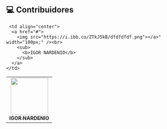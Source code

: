 ## 💻 Contribuidores<br>
<table>
  <tr>
    <td align="center">
      <a href="#">
        <img src="https://i.ibb.co/98kX4CQ/igor.jpg" width="100px;" /><br>
        <sub>
          <b>IGOR NARDENIO</b>
        </sub>
      </a>
    </td>
    
     <td align="center">
      <a href="#">
        <img src="https://i.ibb.co/ZTkJ5kB/dfdfdfdf.png"></a>" width="100px;" /><br>
        <sub>
          <b>IGOR NARDENIO</b>
        </sub>
      </a>
    </td>
  </tr>
</table>
